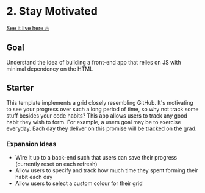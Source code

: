 # 2. Stay Motivated

[See it live here 🔥](https://pedantic-pare-47de7c.netlify.com)

## Goal

Understand the idea of building a front-end app that relies on JS with minimal dependency on the HTML

## Starter

This template implements a grid closely resembling GitHub. It's motivating to see your progress over such a long period of time, so why not track some stuff besides your code habits? This app allows users to track any good habit they wish to form. For example, a users goal may be to exercise everyday. Each day they deliver on this promise will be tracked on the grad.

### Expansion Ideas

- Wire it up to a back-end such that users can save their progress (currently reset on each refresh)
- Allow users to specify and track how much time they spent forming their habit each day
- Allow users to select a custom colour for their grid

